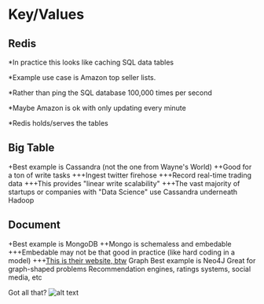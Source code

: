 Key/Values
==========
Redis
-----
*In practice this looks like caching SQL data tables

 *Example use case is Amazon top seller lists. 

  *Rather than ping the SQL database 100,000 times per second

  *Maybe Amazon is ok with only updating every minute

  *Redis holds/serves the tables

Big Table 
---------

+Best example is Cassandra (not the one from Wayne's World)
++Good for a ton of write tasks
+++Ingest twitter firehose
+++Record real-time trading data
+++This provides "linear write scalability"
+++The vast majority of startups or companies with "Data Science" use Cassandra underneath Hadoop

Document
--------
+Best example is MongoDB
++Mongo is schemaless and embedable
+++Embedable may not be that good in practice (like hard coding in a model)
+++[This is their website, btw](www.mongodb.com)
Graph
  Best example is Neo4J
  Great for graph-shaped problems
    Recommendation engines, ratings systems, social media, etc
  
Got all that?
![alt text](http://media.giphy.com/media/6y17pgEsBdN7y/giphy.gif "Hilarious Mind Blown Gif")


  
